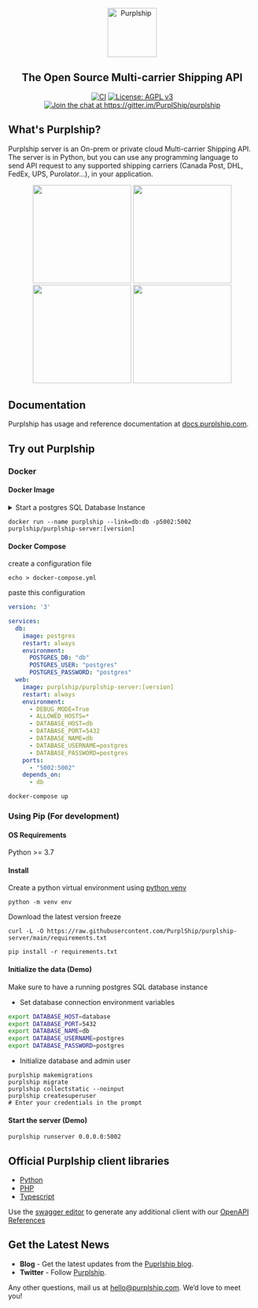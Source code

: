 <p align="center">
  <p align="center">
    <a href="https://purplship.com" target="_blank">
      <img src="https://github.com/PurplShip/purplship-server/raw/main/src/purpleserver/purpleserver/static/purpleserver/img/icon.png" alt="Purplship" height="100">
    </a>
  </p>
  <h2 align="center">
    The Open Source Multi-carrier Shipping API
  </h2>
  <p align="center">
    <a href="https://github.com/PurplShip/purplship-server/actions"><img src="https://github.com/PurplShip/purplship-server/workflows/PuprlShip-Server/badge.svg" alt="CI" style="max-width:100%;"></a>
    <a href="https://www.gnu.org/licenses/agpl-3.0" rel="nofollow"><img src="https://camo.githubusercontent.com/cb1d26ec555a33e9f09fe279b5edc49996a3bb3b/68747470733a2f2f696d672e736869656c64732e696f2f62616467652f4c6963656e73652d4147504c25323076332d626c75652e737667" alt="License: AGPL v3" data-canonical-src="https://img.shields.io/badge/License-AGPL%20v3-blue.svg" style="max-width:100%;"></a>
    <a href="https://gitter.im/PurplShip/purplship?utm_source=badge&amp;utm_medium=badge&amp;utm_campaign=pr-badge" rel="nofollow"><img src="https://camo.githubusercontent.com/01e8eacc7691f9db65721966fd30df70567aa1dc/68747470733a2f2f6261646765732e6769747465722e696d2f507572706c536869702f707572706c736869702e737667" alt="Join the chat at https://gitter.im/PurplShip/purplship" data-canonical-src="https://badges.gitter.im/PurplShip/purplship.svg" style="max-width:100%;"></a>
  </p>
</p>


## What's Purplship?

Purplship server is an On-prem or private cloud Multi-carrier Shipping API.
The server is in Python, but you can use any programming language to send API request to 
any supported shipping carriers (Canada Post, DHL, FedEx, UPS, Purolator...), in your application.

<p align="center">
  <img src="https://raw.githubusercontent.com/PurplShip/purplship-server/main/screenshots/api.png" width="200">
  <img src="https://raw.githubusercontent.com/PurplShip/purplship-server/main/screenshots/shipments.png" width="200">
  <img src="https://raw.githubusercontent.com/PurplShip/purplship-server/main/screenshots/create_label.png" width="200">
  <img src="https://raw.githubusercontent.com/PurplShip/purplship-server/main/screenshots/connections.png" width="200">
</p>


## Documentation

Purplship has usage and reference documentation at [docs.purplship.com](https://docs.purplship.com).


## Try out Purplship

### Docker

#### Docker Image


<details>
<summary>Start a postgres SQL Database Instance</summary>

```bash
docker run -d --name db -e POSTGRES_USER=postgres -e POSTGRES_PASSWORD=postgres postgres
```

</details>

```shell script
docker run --name purplship --link=db:db -p5002:5002 purplship/purplship-server:[version]
```

#### Docker Compose

create a configuration file

```shell script
echo > docker-compose.yml
```

paste this configuration
```yaml
version: '3'

services:
  db:
    image: postgres
    restart: always
    environment:
      POSTGRES_DB: "db"
      POSTGRES_USER: "postgres"
      POSTGRES_PASSWORD: "postgres"
  web:
    image: purplship/purplship-server:[version]
    restart: always
    environment:
      - DEBUG_MODE=True
      - ALLOWED_HOSTS=*
      - DATABASE_HOST=db
      - DATABASE_PORT=5432
      - DATABASE_NAME=db
      - DATABASE_USERNAME=postgres
      - DATABASE_PASSWORD=postgres
    ports:
      - "5002:5002"
    depends_on:
      - db
```

```shell script
docker-compose up
```


### Using Pip (For development)

#### OS Requirements

Python >= 3.7 

#### Install

Create a python virtual environment using [python venv](https://docs.python.org/3/tutorial/venv.html)
```shell script
python -m venv env
```

Download the latest version freeze
```shell script
curl -L -O https://raw.githubusercontent.com/PurplShip/purplship-server/main/requirements.txt
```

```shell script
pip install -r requirements.txt
```

#### Initialize the data (Demo)

Make sure to have a running postgres SQL database instance

- Set database connection environment variables

```bash
export DATABASE_HOST=database
export DATABASE_PORT=5432
export DATABASE_NAME=db
export DATABASE_USERNAME=postgres
export DATABASE_PASSWORD=postgres
```

- Initialize database and admin user

```shell script
purplship makemigrations
purplship migrate
purplship collectstatic --noinput
purplship createsuperuser
# Enter your credentials in the prompt
```

#### Start the server (Demo)

```shell script
purplship runserver 0.0.0.0:5002
```


## Official Purplship client libraries

- [Python](https://github.com/PurplShip/purplship-python-client)
- [PHP](https://github.com/PurplShip/purplship-php-client)
- [Typescript](https://github.com/PurplShip/purplship-typescript-client)

Use the [swagger editor](https://editor.swagger.io/) to generate any additional client with our [OpenAPI References](https://github.com/PurplShip/purplship-server/tree/main/openapi)

## Get the Latest News

- **Blog** - Get the latest updates from the [Puprlship blog](https://blog.purplship.com).
- **Twitter** - Follow [Purplship](https://twitter.com/purplship).

Any other questions, mail us at hello@purplship.com. We’d love to meet you!